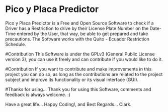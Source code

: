 # Pico y Placa Predictor
Pico y Placa Predictor is a Free and Open Source Software to check if a Driver has a Restriction to drive by their License Plate Number on the Date-Time entered by the User, that way, be able to get prepared and take precautions. The Software works with the Quito - Ecuador Restriction Schedule.

#Contribution
This Software is under the GPLv3 (General Public License version 3), you can use it freely and can contribute if you would like to do it.

#Contribution
If you want to contribute and make improvements in this project you can do so, as long as the contributions are related to the project subject and improve its functionality or its visual interface (GUI).

#Thanks for using...
Thank you for using this Software, comments and feedback is always welcome. :)

Have a great life... Happy Coding!, and Best Regards... Clark.
